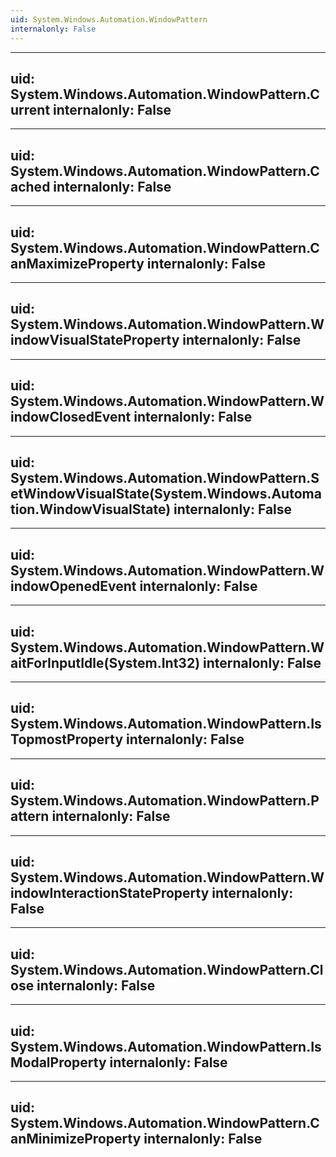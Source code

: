 ```yaml
---
uid: System.Windows.Automation.WindowPattern
internalonly: False
---
```


---
uid: System.Windows.Automation.WindowPattern.Current
internalonly: False
---

---
uid: System.Windows.Automation.WindowPattern.Cached
internalonly: False
---

---
uid: System.Windows.Automation.WindowPattern.CanMaximizeProperty
internalonly: False
---

---
uid: System.Windows.Automation.WindowPattern.WindowVisualStateProperty
internalonly: False
---

---
uid: System.Windows.Automation.WindowPattern.WindowClosedEvent
internalonly: False
---

---
uid: System.Windows.Automation.WindowPattern.SetWindowVisualState(System.Windows.Automation.WindowVisualState)
internalonly: False
---

---
uid: System.Windows.Automation.WindowPattern.WindowOpenedEvent
internalonly: False
---

---
uid: System.Windows.Automation.WindowPattern.WaitForInputIdle(System.Int32)
internalonly: False
---

---
uid: System.Windows.Automation.WindowPattern.IsTopmostProperty
internalonly: False
---

---
uid: System.Windows.Automation.WindowPattern.Pattern
internalonly: False
---

---
uid: System.Windows.Automation.WindowPattern.WindowInteractionStateProperty
internalonly: False
---

---
uid: System.Windows.Automation.WindowPattern.Close
internalonly: False
---

---
uid: System.Windows.Automation.WindowPattern.IsModalProperty
internalonly: False
---

---
uid: System.Windows.Automation.WindowPattern.CanMinimizeProperty
internalonly: False
---
